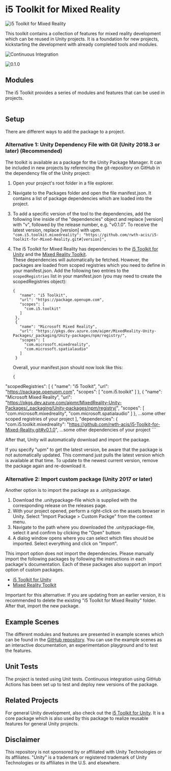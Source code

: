 # i5 Toolkit for Mixed Reality

![i5 Toolkit for Mixed Reality](https://raw.githubusercontent.com/rwth-acis/i5-Toolkit-for-Unity/develop/Logos/Logo%20wide.svg)

This toolkit contains a collection of features for mixed reality development which can be reused in Unity projects.
It is a foundation for new projects, kickstarting the development with already completed tools and modules.

![Continuous Integration](https://github.com/rwth-acis/i5-Toolkit-for-Mixed-Reality/workflows/Continuous%20Integration/badge.svg)

![0.1.0](https://img.shields.io/badge/version-0.1.0-blue)

## Modules

The i5 Toolkit provides a series of modules and features that can be used in projects.

<table style="text-align: center; vertical-align: middle">
</table>

## Setup

There are different ways to add the package to a project.

### Alternative 1: Unity Dependency File with Git (Unity 2018.3 or later) (Recommended)

The toolkit is available as a package for the Unity Package Manager.
It can be included in new projects by referencing the git-repository on GitHub in the dependency file of the Unity project:

1. Open your project's root folder in a file explorer.
2. Navigate to the Packages folder and open the file manifest.json.
   It contains a list of package dependencies which are loaded into the project.
3. To add a specific version of the tool to the dependencies, add the following line inside of the "dependencies" object and replace [version] with "v", followed by the release number, e.g. "v0.1.0".
   To receive the latest version, replace [version] with upm.
   `"com.i5.toolkit.mixedreality": "https://github.com/rwth-acis/i5-Toolkit-for-Mixed-Reality.git#[version]",`
4. The i5 Toolkit for Mixed Reality has dependencies to the [i5 Toolkit for Unity](https://github.com/rwth-acis/i5-Toolkit-for-Unity) and the [Mixed Reality Toolkit](https://github.com/microsoft/MixedRealityToolkit-Unity).   
   These dependencies will automatically be fetched.
   However, the packages are loaded from scoped registries which you need to define in your manifest.json.
   Add the following two entries to the `scopedRegistries` list in your manifest.json (you may need to create the scopedRegistries object):
   ```
   {
      "name": "i5 Toolkit",
      "url": "https://package.openupm.com",
      "scopes": [
        "com.i5.toolkit"
      ]
    },
    {
      "name": "Microsoft Mixed Reality",
      "url": "https://pkgs.dev.azure.com/aipmr/MixedReality-Unity-Packages/_packaging/Unity-packages/npm/registry/",
      "scopes": [
        "com.microsoft.mixedreality",
        "com.microsoft.spatialaudio"
      ]
    }
   ```
    
    Overall, your manifest.json should now look like this:
    ```
    {
  "scopedRegistries": [
    {
      "name": "i5 Toolkit",
      "url": "https://package.openupm.com",
      "scopes": [
        "com.i5.toolkit"
      ]
    },
    {
      "name": "Microsoft Mixed Reality",
      "url": "https://pkgs.dev.azure.com/aipmr/MixedReality-Unity-Packages/_packaging/Unity-packages/npm/registry/",
      "scopes": [
        "com.microsoft.mixedreality",
        "com.microsoft.spatialaudio"
      ]
    },
    ...some other scoped registries of your project
  ],
  "dependencies": {
    "com.i5.toolkit.mixedreality": "https://github.com/rwth-acis/i5-Toolkit-for-Mixed-Reality.git#v0.1.0",
    ...some other dependencies of your project
    ```

After that, Unity will automatically download and import the package.

If you specify "upm" to get the latest version, be aware that the package is not automatically updated.
This command just pulls the latest version which is available at that time.
To update to the newest current version, remove the package again and re-download it.

### Alternative 2: Import custom package (Unity 2017 or later)

Another option is to import the package as a .unitypackage.

1. Download the .unitypackage-file which is supplied with the corresponding release on the releases page.
2. With your project opened, perform a right-click on the assets browser in Unity. Select "Import Package > Custom Packge" from the context menu.
3. Navigate to the path where you downloaded the .unitypackage-file, select it and confirm by clicking the "Open" buttom
4. A dialog window opens where you can select which files should be imported. Select everything and click on "Import".

This import option does not import the dependencies.
Please manually import the following packages by following the instructions in each package's documentation.
Each of these packages also support an import option of custom packages.
- [i5 Toolkit for Unity](https://github.com/rwth-acis/i5-Toolkit-for-Unity)
- [Mixed Reality Toolkit](https://github.com/microsoft/MixedRealityToolkit-Unity)

Important for this alternative: If you are updating from an earlier version, it is recommended to delete the existing "i5 Toolkit for Mixed Reality" folder.
After that, import the new package.

## Example Scenes

The different modules and features are presented in example scenes which can be found in the [GitHub repository](https://github.com/rwth-acis/i5-Toolkit-for-Unity).
You can use the example scenes as an interactive documentation, an experimentation playground and to test the features.

## Unit Tests
The project is tested using Unit tests.
Continuous integration using GitHub Actions has been set up to test and deploy new versions of the package.

## Related Projects

For general Unity development, also check out the [i5 Toolkit for Unity](https://github.com/rwth-acis/i5-Toolkit-for-Unity).
It is a core package which is also used by this package to realize reusable features for general Unity projects.

## Disclaimer

This repository is not sponsored by or affiliated with Unity Technologies or its affiliates.
"Unity" is a trademark or registered trademark of Unity Technologies or its affiliates in the U.S. and elsewhere.